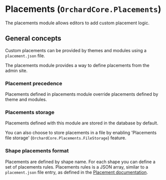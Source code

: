 # Placements (`OrchardCore.Placements`)

The placements module allows editors to add custom placement logic.

## General concepts

Custom placements can be provided by themes and modules using a `placement.json` file.

The placements module provides a way to define placements from the admin site.

### Placement precedence

Placements defined in placements module override placements defined by theme and modules.

### Placements storage

Placements defined with this module are stored in the database by default.

You can also choose to store placements in a file by enabling 'Placements file storage' (`OrchardCore.Placements.FileStorage`) feature.

### Shape placements format

Placements are defined by shape name.
For each shape you can define a set of placements rules.
Placements rules is a JSON array, similar to a `placement.json` file entry, as defined in the [Placement documentation](../../core/Placement/README.md#format).